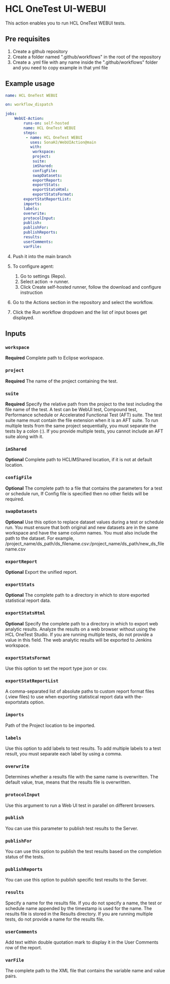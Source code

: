 # HCL OneTest UI-WEBUI

This action enables you to run HCL OneTest WEBUI tests.

## Pre requisites

1. Create a github repository
2. Create a folder named ".github/workflows" in the root of the repository
3. Create a .yml file with any name inside the ".github/workflows" folder and you need to copy example in that yml file

## Example usage

```yaml
name: HCL OneTest WEBUI

on: workflow_dispatch

jobs:
    WebUI-Action:
        runs-on: self-hosted
        name: HCL OneTest WEBUI
        steps:
         - name: HCL OneTest WEBUI
           uses: SonaHJ/WebUIAction@main
           with:
            workspace: 
            project: 
            suite: 
            imShared: 
            configFile: 
            swapDatasets: 
            exportReport: 
            exportStats: 
            exportStatsHtml: 
            exportStatsFormat: 
	    exportStatReportList: 
	    imports: 
	    labels: 
	    overwrite: 
	    protocolInput: 
	    publish: 
	    publishFor: 
	    publishReports: 
	    results: 
	    userComments: 
	    varFile: 	    

```
4. Push it into the main branch
5. To configure agent:
    1. Go to settings (Repo).
    2. Select action -> runner.
    3. Click Create self-hosted runner, follow the download and configure instruction

6. Go to the Actions section in the repository and select the workflow.
7. Click the Run workflow dropdown and the list of input boxes get displayed.

## Inputs

### `workspace`

**Required** Complete path to Eclipse workspace.

### `project`

**Required** The name of the project containing the test.	

### `suite`

**Required** Specify the relative path from the project to the test including the file name of the test. A test can be WebUI test, Compound test, Performance schedule or Accelerated Functional Test (AFT) suite. The test suite name must contain the file extension when it is an AFT suite. To run multiple tests from the same project sequentially, you must separate the tests by a colon (:). If you provide multiple tests, you cannot include an AFT suite along with it.

### `imShared`

**Optional** Complete path to HCLIMShared location, if it is not at default location.

### `configFile`

**Optional** The complete path to a file that contains the parameters for a test or schedule run, If Config file is specified then no other fields will be required.

### `swapDatasets`

**Optional** Use this option to replace dataset values during a test or schedule run. You must ensure that both original and new datasets are in the same workspace and have the same column names. You must also include the path to the dataset. For example, /project_name/ds_path/ds_filename.csv:/project_name/ds_path/new_ds_filename.csv

### `exportReport`

**Optional** Export the unified report.

### `exportStats`

**Optional** The complete path to a directory in which to store exported statistical report data.

### `exportStatsHtml`

**Optional** Specify the complete path to a directory in which to export web analytic results. Analyze the results on a web browser without using the HCL OneTest Studio. If you are running multiple tests, do not provide a value in this field. The web analytic results will be exported to Jenkins workspace.

### `exportStatsFormat`
Use this option to set the report type json or csv.

### `exportStatReportList`
A comma-separated list of absolute paths to custom report format files (.view files) to use when exporting statistical report data with the-exportstats option.

### `imports`
Path of the Project location to be imported.

### `labels`
Use this option to add labels to test results. To add multiple labels to a test result, you must separate each label by using a comma.

### `overwrite`
Determines whether a results file with the same name is overwritten. The default value, true, means that the results file is overwritten.

### `protocolInput`
Use this argument to run a Web UI test in parallel on different browsers.

### `publish`
You can use this parameter to publish test results to the Server.

### `publishFor`
You can use this option to publish the test results based on the completion status of the tests.

### `publishReports`
You can use this option to publish specific test results to the Server.

### `results`
Specify a name for the results file. If you do not specify a name, the test or schedule name appended by the timestamp is used for the name. The results file is stored in the Results directory. If you are running multiple tests, do not provide a name for the results file.

### `userComments`
Add text within double quotation mark to display it in the User Comments row of the report.

### `varFile`
The complete path to the XML file that contains the variable name and value pairs.

